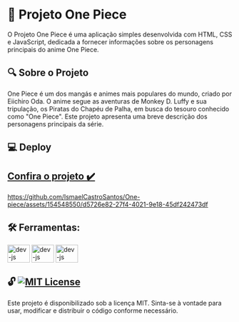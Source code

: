 # 🚀 Projeto One Piece
O Projeto One Piece é uma aplicação simples desenvolvida com HTML, CSS e JavaScript, dedicada a fornecer informações sobre os personagens principais do anime One Piece.

## 🔍 Sobre o Projeto
One Piece é um dos mangás e animes mais populares do mundo, criado por Eiichiro Oda. O anime segue as aventuras de Monkey D. Luffy e sua tripulação, os Piratas do Chapéu de Palha, em busca do tesouro conhecido como "One Piece". Este projeto apresenta uma breve descrição dos personagens principais da série.

## 💻 Deploy

## [Confira o projeto ✔️](https://one-piece-project.netlify.app)


https://github.com/IsmaelCastroSantos/One-piece/assets/154548550/d5726e82-27f4-4021-9e18-45df242473df

## 🛠️ Ferramentas:
<div>
        <img align="center" alt="dev-js" height="40" width="50" <img src="https://cdn.jsdelivr.net/gh/devicons/devicon/icons/html5/html5-original.svg" />
        <img align="center" alt="dev-js" height="40" width="50" <img src="https://cdn.jsdelivr.net/gh/devicons/devicon/icons/css3/css3-original.svg" />
        <img align="center" alt="dev-js" height="40" width="50" <img src="https://cdn.jsdelivr.net/gh/devicons/devicon/icons/javascript/javascript-original.svg">
</div>

## 🔓 [![MIT License](https://img.shields.io/badge/License-MIT-green.svg)](https://choosealicense.com/licenses/mit/)
Este projeto é disponibilizado sob a licença MIT. Sinta-se à vontade para usar, modificar e distribuir o código conforme necessário.
